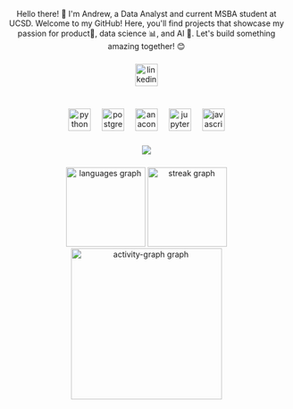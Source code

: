 <p align="center">Hello there! 👋 I'm Andrew, a Data Analyst and current MSBA student at UCSD. Welcome to my GitHub! Here, you'll find projects that showcase my passion for product🚀, data science 📊, and AI 🤖. Let's build something amazing together! 😊</p>

###

<div align="center">
  <a href="https://www.linkedin.com/in/andrew-burda/" target="_blank">
    <img src="https://img.shields.io/static/v1?message=LinkedIn&logo=linkedin&label=&color=0077B5&logoColor=white&labelColor=&style=for-the-badge" height="40" alt="linkedin logo"  />
  </a>
</div>

###

<br clear="both">

<div align="center">
  <img src="https://cdn.jsdelivr.net/gh/devicons/devicon/icons/python/python-original.svg" height="40" alt="python logo"  />
  <img width="12" />
  <img src="https://skillicons.dev/icons?i=postgres" height="40" alt="postgresql logo"  />
  <img width="12" />
  <img src="https://cdn.simpleicons.org/anaconda/44A833" height="40" alt="anaconda logo"  />
  <img width="12" />
  <img src="https://cdn.jsdelivr.net/gh/devicons/devicon/icons/jupyter/jupyter-original.svg" height="40" alt="jupyter logo"  />
  <img width="12" />
  <img src="https://skillicons.dev/icons?i=js" height="40" alt="javascript logo"  />
</div>

###

<div align="center">
  <img src="https://profile-counter.glitch.me/aburda531/count.svg?"  />
</div>

###

<div align="center">
  <img src="https://github-readme-stats.vercel.app/api/top-langs?username=aburda531&locale=en&hide_title=false&layout=compact&card_width=320&langs_count=6&theme=chartreuse-dark&hide_border=false&order=2" height="142" alt="languages graph"  />
  <img src="https://streak-stats.demolab.com?user=aburda531&locale=en&mode=weekly&theme=chartreuse-dark&hide_border=false&border_radius=5&order=3" height="142" alt="streak graph"  />
  <img src="https://github-readme-activity-graph.vercel.app/graph?username=aburda531&radius=16&theme=chartreuse-dark&area=true&order=5" height="270" alt="activity-graph graph"  />
</div>

